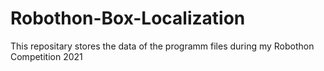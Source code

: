 # Robothon-Box-Localization
This repositary stores the data of the programm files during my Robothon Competition 2021


